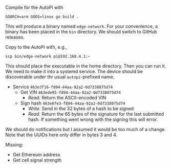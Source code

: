 Compile for the AutoPi with
```
GOARCH=arm GOOS=linux go build .
```
This will produce a binary named `edge-network`. For your convenience, a binary has been placed in the `bin` directory. We should switch to GitHub releases.

Copy to the AutoPi with, e.g.,
```
scp bin/edge-network pi@192.168.4.1:~
```
This should place the executable in the home directory. Then you can run it. We need to make it into a systemd service. The device should be discoverable under thr usual `autopi`-prefixed name.

* Service `463e3f16-f894-44aa-92a2-0d7338075d74`
  * Get VIN `463ede95-f894-44aa-92a2-0d7338075d74`
    * _Read._ Return the ASCII-encoded VIN
  * Sign hash `463e6fe3-f894-44aa-92a2-0d7338075d74`
    * _Write._ Send in the 32 bytes of a hash to be signed
    * _Read._ Return the 65 bytes of the signature for the last submitted hash. If something went wrong with the signing this will error.

We should do notifications but I assumed it would be too much of a change. Note that the UUIDs here only differ in bytes 3 and 4.

Missing:

* Get Ethereum address
* Get cell signal strength
